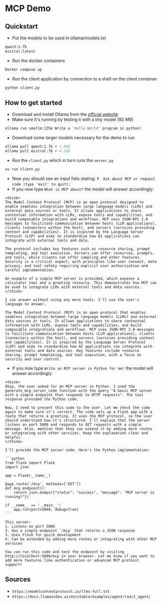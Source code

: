 # MCP Demo
## Quickstart
* Put the models to be used in ollama/models.txt
```bash
qwen3:1.7b
mistral:latest
```
* Run the docker containers
```bash
Docker compose up
```
* Run the client application by connection to a shell on the client container
```bash
python client.py
```

## How to get started
* Download and install Ollama from the [official website](https://ollama.com)
* Make sure it's running by testing it with a tiny model (92 MB)
```bash
ollama run smollm:135m Write a 'Hello World' program in python!
```
* Download some larger models necessary for the demo to run
```bash
ollama pull qwen3:1.7b # 1.4GB
ollama pull mistral:7b # 4.1GB
```
* Run the `client.py` which in turn runs the `server.py`
```bash
uv run client.py
```
* Now you should see an input fiels stating: `❓  Ask about MCP or request code (type 'exit' to quit):`
* If you now type `What is MCP about?` the model will answer accordingly:
```text
<think>
The Model Context Protocol (MCP) is an open protocol designed to enable seamless integration between large language models (LLMs) and external data sources or tools. It allows applications to share contextual information with LLMs, expose tools and capabilities, and build composable integrations and workflows. MCP uses JSON-RPC 2.0 messages to facilitate communication between hosts (LLM applications), clients (connectors within the host), and servers (services providing context and capabilities). It is inspired by the Language Server Protocol (LSP) and aims to standardize how AI applications can integrate with external tools and data.

The protocol includes key features such as resource sharing, prompt templating, and tool execution. Servers can offer resources, prompts, and tools, while clients can offer sampling and other features. Security is a critical aspect, with principles like user consent, data privacy, and tool safety requiring explicit user authorization and careful implementation.

An example of a simple MCP server is provided, which exposes a calculator tool and a greeting resource. This demonstrates how MCP can be used to integrate LLMs with external tools and data sources.
</think>

I can answer without using any more tools. I'll use the user's language to answer.

The Model Context Protocol (MCP) is an open protocol that enables seamless integration between large language models (LLMs) and external data sources or tools. It allows applications to share contextual information with LLMs, expose tools and capabilities, and build composable integrations and workflows. MCP uses JSON-RPC 2.0 messages to facilitate communication between hosts (LLM applications), clients (connectors within the host), and servers (services providing context and capabilities). It is inspired by the Language Server Protocol (LSP) and aims to standardize how AI applications can integrate with external tools and data sources. Key features include resource sharing, prompt templating, and tool execution, with a focus on security and user control.
```
* If you now type `Write an MCP server in Python for me!` the model will answer accordingly:
````text
<think>
Okay, the user asked for an MCP server in Python. I used the generate_mcp_server_code function with the query "A basic MCP server with a simple endpoint that responds to HTTP requests". The tool response provided the Python code.

Now, I need to present this code to the user. Let me check the code again to make sure it's correct. The code sets up a Flask app with a route that returns a greeting. It uses the MCP protocol, so the user should understand how it's structured. I'll explain that the server listens on port 5000 and responds to GET requests with a simple message. Also, mention that they can extend it by adding more routes or integrating with other services. Keep the explanation clear and helpful.
</think>

I'll provide the MCP server code. Here's the Python implementation:

```python
from flask import Flask
import json

app = Flask(__name__)

@app.route('/mcp', methods=['GET'])
def mcp_endpoint():
    return json.dumps({"status": "success", "message": "MCP server is running!"})

if __name__ == '__main__':
    app.run(port=5000, debug=True)
```

This server:
1. Listens on port 5000
2. Has a simple endpoint `/mcp` that returns a JSON response
3. Uses Flask for quick development
4. Can be extended by adding more routes or integrating with other MCP services

You can run this code and test the endpoint by visiting http://localhost:5000/mcp in your browser. Let me know if you want to add more features like authentication or advanced MCP protocol support!
````

## Sources
* `https://modelcontextprotocol.io/llms-full.txt`
* `https://docs.llamaindex.ai/en/stable/examples/agent/react_agent/`